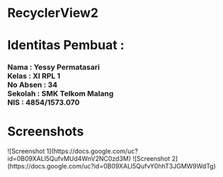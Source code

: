 # RecyclerView2
<h1>Identitas Pembuat : </h1>
<h3>Nama      : Yessy Permatasari
<br>Kelas     : XI RPL 1
<br>No Absen  : 34
<br>Sekolah   : SMK Telkom Malang
<br>NIS       : 4854/1573.070 </h3>
<h1>Screenshots</h1>
![Screenshot 1](https://docs.google.com/uc?id=0B09XALl5QufvMUd4WnV2NC0zd3M)
![Screenshot 2](https://docs.google.com/uc?id=0B09XALl5QufvY0hhT3JGMW9WdTg)

